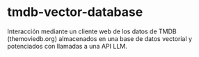 # tmdb-vector-database
Interacción mediante un cliente web de los datos de TMDB (themoviedb.org) almacenados en una base de datos vectorial y potenciados con llamadas a una API LLM.
